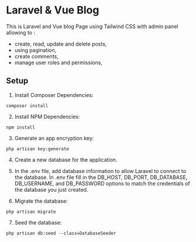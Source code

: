 # Laravel & Vue Blog

This is Laravel and Vue blog Page using Tailwind CSS with admin panel allowing to :
- create, read, update and delete posts,
- using pagination,
- create comments,
- manage user roles and permissions,


## Setup

1. Install Composer Dependencies:
```
composer install
```
2. Install NPM Dependencies:
```
npm install
```
3. Generate an app encryption key:
```
php artisan key:generate
```
4. Create a new database for the application.

5. In the .env file, add database information to allow Laravel to connect to the database. 
In .env file fill in the DB_HOST, DB_PORT, DB_DATABASE, DB_USERNAME, and DB_PASSWORD options to match the credentials of the database you just created.

6. Migrate the database:
```
php artisan migrate
```

7. Seed the database:
```
php artisan db:seed --class=DatabaseSeeder
```